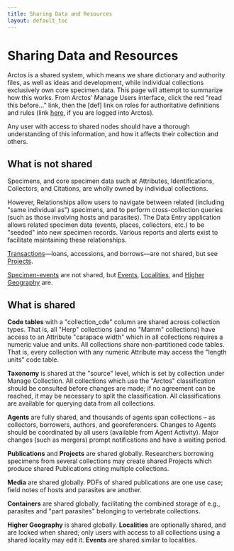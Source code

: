 ```yaml
---
title: Sharing Data and Resources
layout: default_toc
---
```


# Sharing Data and Resources

Arctos is a shared system, which means we share dictionary and authority
files, as well as ideas and development, while individual collections
exclusively own core specimen data. This page will attempt to summarize
how this works. From Arctos’ Manage Users interface, click the red "read this
before…" link, then the \[def\] link on roles for authoritative
definitions and rules (link [here](http://arctos.database.museum/Admin/user_roles.cfm), if you are logged into Arctos).

Any user with access to shared nodes should have a thorough
understanding of this information, and how it affects their collection
and others.

## What is not shared

Specimens, and core specimen data such at Attributes, Identifications,
Collectors, and Citations, are wholly owned by individual collections.

However, Relationships allow users to navigate between related
(including "same individual as") specimens, and to perform
cross-collection queries (such as those involving hosts and parasites).
The Data Entry application allows related specimen data (events, places,
collectors, etc.) to be "seeded" into new specimen records. Various
reports and alerts exist to facilitate maintaining these relationships.

[Transactions](transactions)—loans, accessions, and borrows—are not shared, but see
[Projects](projects).

[Specimen-events](specimen-event) are not shared, but [Events](collecting-event), [Localities](locality), and [Higher Geography](higher-geography)
are.

## What is shared

**Code tables** with a "collection_cde" column are shared across collection
types. That is, all "Herp" collections (and no "Mamm" collections) have
access to an Attribute "carapace width" which in all collections
requires a numeric value and units. All collections share
non-partitioned code tables. That is, every collection with any numeric
Attribute may access the "length units" code table.

**Taxonomy** is shared at the "source" level, which is set by collection
under Manage Collection. All collections which use the "Arctos"
classification should be consulted before changes are made; if no
agreement can be reached, it may be necessary to split the
classification. All classifications are available for querying data from
all collections.

**Agents** are fully shared, and thousands of agents span collections – as
collectors, borrowers, authors, and georeferencers. Changes to Agents
should be coordinated by all users (available from Agent Activity).
Major changes (such as mergers) prompt notifications and have a waiting
period.

**Publications** and **Projects** are shared globally. Researchers borrowing
specimens from several collections may create shared Projects which
produce shared Publications citing multiple collections.

**Media** are shared globally. PDFs of shared publications are one use case;
field notes of hosts and parasites are another.

**Containers** are shared globally, facilitating the combined storage of
e.g., parasites and "part parasites" belonging to vertebrate
collections.

**Higher Geography** is shared globally. **Localities** are optionally shared,
and are locked when shared; only users with access to all collections
using a shared locality may edit it. **Events** are shared similar to
localities.
